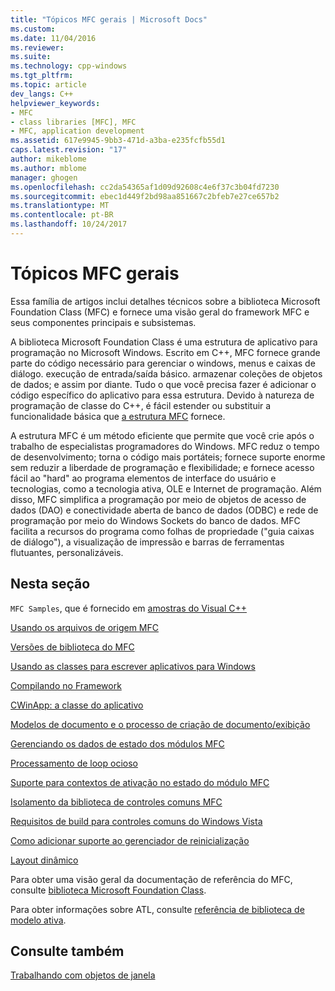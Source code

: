 ```yaml
---
title: "Tópicos MFC gerais | Microsoft Docs"
ms.custom: 
ms.date: 11/04/2016
ms.reviewer: 
ms.suite: 
ms.technology: cpp-windows
ms.tgt_pltfrm: 
ms.topic: article
dev_langs: C++
helpviewer_keywords:
- MFC
- class libraries [MFC], MFC
- MFC, application development
ms.assetid: 617e9945-9bb3-471d-a3ba-e235fcfb55d1
caps.latest.revision: "17"
author: mikeblome
ms.author: mblome
manager: ghogen
ms.openlocfilehash: cc2da54365af1d09d92608c4e6f37c3b04fd7230
ms.sourcegitcommit: ebec1d449f2bd98aa851667c2bfeb7e27ce657b2
ms.translationtype: MT
ms.contentlocale: pt-BR
ms.lasthandoff: 10/24/2017
---
```

# <a name="general-mfc-topics"></a>Tópicos MFC gerais
Essa família de artigos inclui detalhes técnicos sobre a biblioteca Microsoft Foundation Class (MFC) e fornece uma visão geral do framework MFC e seus componentes principais e subsistemas.  
  
 A biblioteca Microsoft Foundation Class é uma estrutura de aplicativo para programação no Microsoft Windows. Escrito em C++, MFC fornece grande parte do código necessário para gerenciar o windows, menus e caixas de diálogo. execução de entrada/saída básico. armazenar coleções de objetos de dados; e assim por diante. Tudo o que você precisa fazer é adicionar o código específico do aplicativo para essa estrutura. Devido à natureza de programação de classe do C++, é fácil estender ou substituir a funcionalidade básica que [a estrutura MFC](../mfc/framework-mfc.md) fornece.  
  
 A estrutura MFC é um método eficiente que permite que você crie após o trabalho de especialistas programadores do Windows. MFC reduz o tempo de desenvolvimento; torna o código mais portáteis; fornece suporte enorme sem reduzir a liberdade de programação e flexibilidade; e fornece acesso fácil ao "hard" ao programa elementos de interface do usuário e tecnologias, como a tecnologia ativa, OLE e Internet de programação. Além disso, MFC simplifica a programação por meio de objetos de acesso de dados (DAO) e conectividade aberta de banco de dados (ODBC) e rede de programação por meio do Windows Sockets do banco de dados. MFC facilita a recursos do programa como folhas de propriedade ("guia caixas de diálogo"), a visualização de impressão e barras de ferramentas flutuantes, personalizáveis.  
  
## <a name="in-this-section"></a>Nesta seção  
 `MFC Samples`, que é fornecido em [amostras do Visual C++](../visual-cpp-samples.md)  
  
 [Usando os arquivos de origem MFC](../mfc/using-the-mfc-source-files.md)  
  
 [Versões de biblioteca do MFC](../mfc/mfc-library-versions.md)  
  
 [Usando as classes para escrever aplicativos para Windows](../mfc/using-the-classes-to-write-applications-for-windows.md)  
  
 [Compilando no Framework](../mfc/building-on-the-framework.md)  
  
 [CWinApp: a classe do aplicativo](../mfc/cwinapp-the-application-class.md)  
  
 [Modelos de documento e o processo de criação de documento/exibição](../mfc/document-templates-and-the-document-view-creation-process.md)  
  
 [Gerenciando os dados de estado dos módulos MFC](../mfc/managing-the-state-data-of-mfc-modules.md)  
  
 [Processamento de loop ocioso](../mfc/idle-loop-processing.md)  
  
 [Suporte para contextos de ativação no estado do módulo MFC](../mfc/support-for-activation-contexts-in-the-mfc-module-state.md)  
  
 [Isolamento da biblioteca de controles comuns MFC](../mfc/isolation-of-the-mfc-common-controls-library.md)  
  
 [Requisitos de build para controles comuns do Windows Vista](../mfc/build-requirements-for-windows-vista-common-controls.md)  
  
 [Como adicionar suporte ao gerenciador de reinicialização](../mfc/how-to-add-restart-manager-support.md)  
  
 [Layout dinâmico](../mfc/dynamic-layout.md)  
  
 Para obter uma visão geral da documentação de referência do MFC, consulte [biblioteca Microsoft Foundation Class](../mfc/mfc-desktop-applications.md).  
  
 Para obter informações sobre ATL, consulte [referência de biblioteca de modelo ativa](../atl/atl-class-overview.md).  
  
## <a name="see-also"></a>Consulte também  
 [Trabalhando com objetos de janela](../mfc/working-with-window-objects.md)

